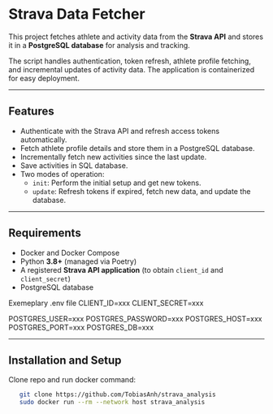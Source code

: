 # Strava Data Fetcher

This project fetches athlete and activity data from the **Strava API** and stores it in a **PostgreSQL database** for analysis and tracking.  

The script handles authentication, token refresh, athlete profile fetching, and incremental updates of activity data. The application is containerized for easy deployment.

---

## Features
- Authenticate with the Strava API and refresh access tokens automatically.  
- Fetch athlete profile details and store them in a PostgreSQL database.  
- Incrementally fetch new activities since the last update.  
- Save activities in SQL database.  
- Two modes of operation:
  - `init`: Perform the initial setup and get new tokens.  
  - `update`: Refresh tokens if expired, fetch new data, and update the database.  

---

## Requirements

- Docker and Docker Compose
- Python **3.8+** (managed via Poetry)
- A registered **Strava API application** (to obtain `client_id` and `client_secret`)
- PostgreSQL database

Exemeplary .env file
CLIENT_ID=xxx
CLIENT_SECRET=xxx

POSTGRES_USER=xxx
POSTGRES_PASSWORD=xxx
POSTGRES_HOST=xxx
POSTGRES_PORT=xxx
POSTGRES_DB=xxx

---

## Installation and Setup

Clone repo and run docker command:
```bash
   git clone https://github.com/TobiasAnh/strava_analysis
   sudo docker run --rm --network host strava_analysis
```
